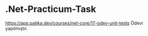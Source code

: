 # .Net-Practicum-Task

https://app.patika.dev/courses/net-core/17-odev-unit-tests Ödevi yapılmıştır.
